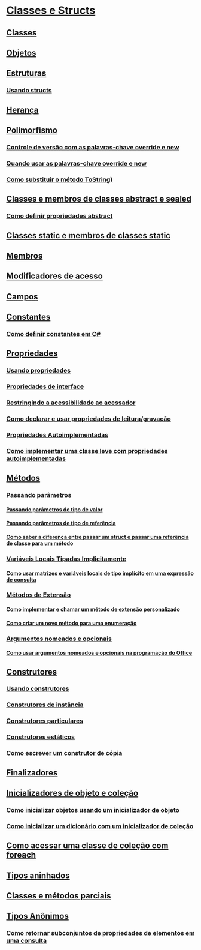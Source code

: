 # [Classes e Structs](index.md)
## [Classes](classes.md)
## [Objetos](objects.md)
## [Estruturas](structs.md)
### [Usando structs](using-structs.md)
## [Herança](inheritance.md)
## [Polimorfismo](polymorphism.md)
### [Controle de versão com as palavras-chave override e new](versioning-with-the-override-and-new-keywords.md)
### [Quando usar as palavras-chave override e new](knowing-when-to-use-override-and-new-keywords.md)
### [Como substituir o método ToString)](how-to-override-the-tostring-method.md)
## [Classes e membros de classes abstract e sealed](abstract-and-sealed-classes-and-class-members.md)
### [Como definir propriedades abstract](how-to-define-abstract-properties.md)
## [Classes static e membros de classes static](static-classes-and-static-class-members.md)
## [Membros](members.md)
## [Modificadores de acesso](access-modifiers.md)
## [Campos](fields.md)
## [Constantes](constants.md)
### [Como definir constantes em C#](how-to-define-constants.md)
## [Propriedades](properties.md)
### [Usando propriedades](using-properties.md)
### [Propriedades de interface](interface-properties.md)
### [Restringindo a acessibilidade ao acessador](restricting-accessor-accessibility.md)
### [Como declarar e usar propriedades de leitura/gravação](how-to-declare-and-use-read-write-properties.md)
### [Propriedades Autoimplementadas](auto-implemented-properties.md)
### [Como implementar uma classe leve com propriedades autoimplementadas](how-to-implement-a-lightweight-class-with-auto-implemented-properties.md)
## [Métodos](methods.md)
### [Passando parâmetros](passing-parameters.md)
#### [Passando parâmetros de tipo de valor](passing-value-type-parameters.md)
#### [Passando parâmetros de tipo de referência](passing-reference-type-parameters.md)
#### [Como saber a diferença entre passar um struct e passar uma referência de classe para um método](how-to-know-the-difference-passing-a-struct-and-passing-a-class-to-a-method.md)
### [Variáveis Locais Tipadas Implicitamente](implicitly-typed-local-variables.md)
#### [Como usar matrizes e variáveis locais de tipo implícito em uma expressão de consulta](how-to-use-implicitly-typed-local-variables-and-arrays-in-a-query-expression.md)
### [Métodos de Extensão](extension-methods.md)
#### [Como implementar e chamar um método de extensão personalizado](how-to-implement-and-call-a-custom-extension-method.md)
#### [Como criar um novo método para uma enumeração](how-to-create-a-new-method-for-an-enumeration.md)
### [Argumentos nomeados e opcionais](named-and-optional-arguments.md)
#### [Como usar argumentos nomeados e opcionais na programação do Office](how-to-use-named-and-optional-arguments-in-office-programming.md)
## [Construtores](constructors.md)
### [Usando construtores](using-constructors.md)
### [Construtores de instância](instance-constructors.md)
### [Construtores particulares](private-constructors.md)
### [Construtores estáticos](static-constructors.md)
### [Como escrever um construtor de cópia](how-to-write-a-copy-constructor.md)
## [Finalizadores](destructors.md)
## [Inicializadores de objeto e coleção](object-and-collection-initializers.md)
### [Como inicializar objetos usando um inicializador de objeto](how-to-initialize-objects-by-using-an-object-initializer.md)
### [Como inicializar um dicionário com um inicializador de coleção](how-to-initialize-a-dictionary-with-a-collection-initializer.md)
## [Como acessar uma classe de coleção com foreach](how-to-access-a-collection-class-with-foreach.md)
## [Tipos aninhados](nested-types.md)
## [Classes e métodos parciais](partial-classes-and-methods.md)
## [Tipos Anônimos](anonymous-types.md)
### [Como retornar subconjuntos de propriedades de elementos em uma consulta](how-to-return-subsets-of-element-properties-in-a-query.md)
